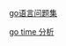 [go语言问题集](https://www.bookstack.cn/read/qcrao-Go-Questions/README.md)

[go time 分析 ](https://zhuanlan.zhihu.com/p/93299132)

